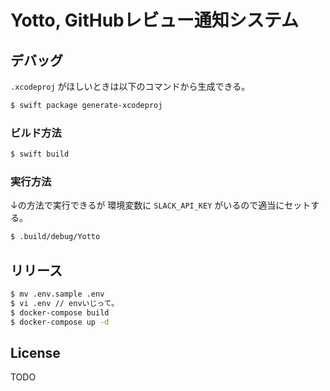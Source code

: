 # Yotto, GitHubレビュー通知システム


## デバッグ

`.xcodeproj` がほしいときは以下のコマンドから生成できる。
```bash
$ swift package generate-xcodeproj
```

### ビルド方法
```bash
$ swift build
```

### 実行方法
↓の方法で実行できるが 環境変数に `SLACK_API_KEY` がいるので適当にセットする。
```bash
$ .build/debug/Yotto
```

## リリース
```bash
$ mv .env.sample .env
$ vi .env // envいじって。
$ docker-compose build
$ docker-compose up -d
```

## License
TODO
